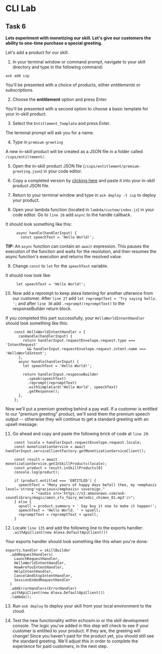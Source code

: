 # CLI Lab
## Task 6

  **Lets experiment with monetizing our skill. Let's give our customers the ability to one-time purchase a special greeting.**

Let's add a product for our skill.

1. In your terminal window or command prompt, navigate to your skill directory and type in the following command:  
  
  ```
ask add isp
```

You'll be presented with a choice of products, either *entitlements* or *subscriptions*.

2. Choose the **entitlement** option and press Enter.

You'll be presented with a second option to choose a basic template for your in-skill product. 

3. Select the `Entitlement_Template` and press Enter.

The terminal prompt will ask you for a name.

4. Type in `premium-greeting`

A new in-skill product will be created as a JSON file in a folder called `/isps/entiltement/`. 

5. Open the in-skill product JSON file (`/isps/entitlement/premium-greeting.json`) in your code editor.

6. Copy a completed version by [clicking here](https://github.com/alexa/alexa-cookbook/edit/master/labs/CLI/assets/premium-greetings.json) and paste it into your in-skill product JSON file.

7. Return to your terminal window and type in `ask deploy -t isp` to deploy your product.

8. Open your lambda function (located in `lambda/custom/index.js`) in your code editor. Go to `line 26` add `async` to the handle callback. 

It should look something like this:   

```
     async handle(handlerInput) {
       const speechText = 'Hello World!';
```

**TIP:** An `async` function can contain an `await` expression. This pauses the execution of the function and waits for the  resolution, and then resumes the async function's execution and returns the resolved value.

9. Change `const` to `let` for the `speechText` variable. 

It should now look like:
```
     let speechText = 'Hello World!';
```

10. Now add a reprompt to keep alexa listening for another utterance from our customer. After `line 27` add `let repromptText = 'Try saying hello. ';` and after `line 30` add `.reprompt(repromptText)` to the responseBuilder return block. 

If you completed this part successfully, your `HelloWorldIntentHandler` should look something like this:

```
	const HelloWorldIntentHandler = {
	  canHandle(handlerInput) {
	    return handlerInput.requestEnvelope.request.type === 'IntentRequest'
	      && handlerInput.requestEnvelope.request.intent.name === 'HelloWorldIntent';
	  },
	  async handle(handlerInput) {
	    let speechText = 'Hello World!';
	
	    return handlerInput.responseBuilder
	      .speak(speechText)
	      .reprompt(repromptText)
	      .withSimpleCard('Hello World', speechText)
	      .getResponse();
	  },
	};
```

Now we'll put a premium greeting behind a pay wall. If a customer is entitled to our "premium greeting" product, we'll send them the premium speech output -- otherwise they will continue to get a standard greeting with an upsell message.
	
11. Go ahead and copy and paste the following brick of code at `line 29`:

```
    const locale = handlerInput.requestEnvelope.request.locale;
    const monetizationService = await handlerInput.serviceClientFactory.getMonetizationServiceClient();
  
    const result = await monetizationService.getInSkillProducts(locale);
    const product = result.inSkillProducts[0]
    console.log(product);

    if (product.entitled === 'ENTITLED') {
      speechText = "Many years of happy days befall thee, my <emphasis level='strong'>gracious</emphasis> sovereign." 
      		+ "<audio src='https://s3.amazonaws.com/ask-soundlibrary/magic/amzn_sfx_fairy_melodic_chimes_01.mp3'/>";
    } else {
      upsell = product.summary + ' Say buy it now to make it happen!';
      speechText = 'Hello World. ' + upsell;
      repromptText = repromptText + upsell;
    }
```
	
12. Locate `line 135` and add the following line to the exports handler:
`  .withApiClient(new Alexa.DefaultApiClient())`

Your exports handler should look something like this when you're done:
```
exports.handler = skillBuilder
  .addRequestHandlers(
    LaunchRequestHandler,
    HelloWorldIntentHandler,
    HowAreYouIntentHandler,
    HelpIntentHandler,
    CancelAndStopIntentHandler,
    SessionEndedRequestHandler
  )
  .addErrorHandlers(ErrorHandler)
  .withApiClient(new Alexa.DefaultApiClient())
  .lambda();
```

13. Run `ask deploy` to deploy your skill from your local environment to the cloud. 

14. Test the new functionality within echosim.io or the skill development console. The logic you've added in this step will check to see if your customer is entitled to your product. If they are, the greeting will change! Since you haven't paid for the product yet, you should still see the standard greeting. We'll adjust this in order to complete the experience for paid customers, in the next step.
